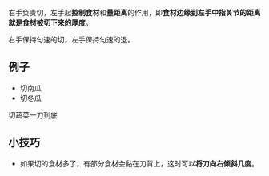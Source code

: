 右手负责切，左手起**控制食材**和**量距离**的作用，即**食材边缘到左手中指关节的距离就是食材被切下来的厚度**。

右手保持匀速的切，左手保持匀速的退。

## 例子

- 切南瓜
- 切冬瓜

切蔬菜一刀到底

## 小技巧

- 如果切的食材多了，有部分食材会黏在刀背上，这时可以**将刀向右倾斜几度**。